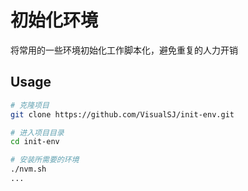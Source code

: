 # 初始化环境

将常用的一些环境初始化工作脚本化，避免重复的人力开销

## Usage

```bash
# 克隆项目
git clone https://github.com/VisualSJ/init-env.git

# 进入项目目录
cd init-env

# 安装所需要的环境
./nvm.sh
...
```